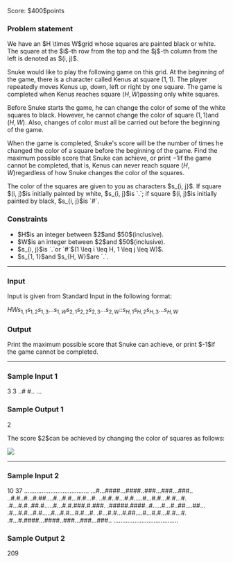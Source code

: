 
<div>

<span>

<span>

<p>
Score: $400$points
</p>

<div>

<section>

### **Problem statement**

<p>
We have an $H \times W$grid whose squares are painted black or white. The square at the $i$-th row from the top and the $j$-th column from the left is denoted as $(i, j)$.

Snuke would like to play the following game on this grid. At the beginning of the game, there is a character called Kenus at square $(1, 1)$. The player repeatedly moves Kenus up, down, left or right by one square. The game is completed when Kenus reaches square $(H, W)$passing only white squares.

Before Snuke starts the game, he can change the color of some of the white squares to black. However, he cannot change the color of square $(1, 1)$and $(H, W)$. Also, changes of color must all be carried out before the beginning of the game.

When the game is completed, Snuke's score will be the number of times he changed the color of a square before the beginning of the game. Find the maximum possible score that Snuke can achieve, or print $-1$if the game cannot be completed, that is, Kenus can never reach square $(H, W)$regardless of how Snuke changes the color of the squares.  
</p>

<p>
The color of the squares are given to you as characters $s_{i, j}$. If square $(i, j)$is initially painted by white, $s_{i, j}$is `.`; if square $(i, j)$is initially painted by black, $s_{i, j}$is `#`.
</p>

</section>

</div>

<div>

<section>

### **Constraints**

<ul>

<li>
$H$is an integer between $2$and $50$(inclusive).
</li>

<li>
$W$is an integer between $2$and $50$(inclusive).
</li>

<li>
$s_{i, j}$is `.`or `#`$(1 \leq i \leq H, 1 \leq j \leq W)$.
</li>

<li>
$s_{1, 1}$and $s_{H, W}$are `.`.
</li>

</ul>

</section>

</div>

---

<div>

<div>

<section>

### **Input**

<p>
Input is given from Standard Input in the following format:
</p>

<div>

$H$$W$$s_{1, 1}s_{1, 2}s_{1, 3} ... s_{1, W}$$s_{2, 1}s_{2, 2}s_{2, 3} ... s_{2, W}$$:$$:$$s_{H, 1}s_{H, 2}s_{H, 3} ... s_{H, W}$
</div>

</section>

</div>

<div>

<section>

### **Output**

<p>
Print the maximum possible score that Snuke can achieve, or print $-1$if the game cannot be completed.
</p>

</section>

</div>

</div>

---

<div>

<section>

### **Sample Input 1**

<div>

3 3
..#
#..
...

</div>

</section>

</div>

<div>

<section>

### **Sample Output 1**

<div>

2

</div>

<p>
The score $2$can be achieved by changing the color of squares as follows:
</p>

<p>

<img src="https://img.atcoder.jp/abc088/bc944898899615e35f898654b68cd517.png">

</img>

</p>

</section>

</div>

---

<div>

<section>

### **Sample Input 2**

<div>

10 37
.....................................
...#...####...####..###...###...###..
..#.#..#...#.##....#...#.#...#.#...#.
..#.#..#...#.#.....#...#.#...#.#...#.
.#...#.#..##.#.....#...#.#.###.#.###.
.#####.####..#.....#...#..##....##...
.#...#.#...#.#.....#...#.#...#.#...#.
.#...#.#...#.##....#...#.#...#.#...#.
.#...#.####...####..###...###...###..
.....................................

</div>

</section>

</div>

<div>

<section>

### **Sample Output 2**

<div>

209

</div>

</section>

</div>

</span>

</span>

</div>
